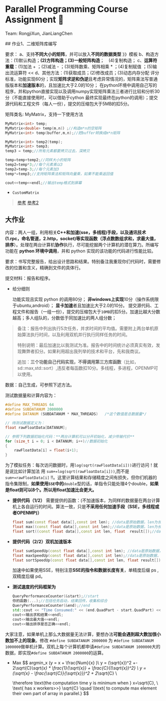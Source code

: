 ﻿# Parallel Programming Course Assignment :baby_chick:

Team: RongjiXun, JianLiangChen



﻿﻿﻿﻿﻿﻿﻿﻿﻿## 作业1、二维矩阵库编写

要求：
    a、支持**不同大小的矩阵**，并可以放入**不同的数据类型** 》》模板
	b、构造方法：(1)默认构造；**(2)方阵构造；(3)一般矩阵构造**； (4)复制构造；
	c、**运算符重载**：(1)加法 + ；(2)减法 - ；(3)矩阵数乘、矩阵相乘 * ；(4)复制赋值 ；(5)输出流运算符 << 
	d、其他方法：(1)获取成员；(2)修改成员；(3)动态内存分配
评分标准，功能实现60分；实现**矩阵求逆和伪逆**且考虑异常情况的，矩阵乘法写普通版版本和**加速版本**的，且加速比大于2.0的10分；
在python环境中调用自己写的程序，并和python直接实现以及调用numpy实现矩阵乘法三者进行比较和分析30分（不能直接使用时，可以借助于cython 最终实现最终在python的调用）；提交源代码和工程文件（每人一份），提交的压缩包大于5MB的扣5分。

矩阵类名: MyMatrix，支持一下使用方法

```cpp
MyMatrix<int> temp;
MyMatrix<double> temp(m,n)）;//构造m*n的空矩阵
MyMatrix<int> temp(buffer,m,n);//把buffer转换成m*n矩阵

MyMatrix<int> temp2(temp);
MyMatrix<int> temp3;
temp3 = temp;//所有元素都要拷贝过去，深拷贝

temp=temp+temp2;//同样大小的矩阵
temp2=temp*3;//每个元素乘以3
temp2=temp-3;//每个元素加3
temp*=temp3;//支持矩阵乘法和矩阵向量乘，如果不能乘返回值

cout<<temp<<endl;//输出temp格式到屏幕
```

- `CustomMatrix`

> [参考](https://medium.com/@furkanicus/how-to-create-a-matrix-class-using-c-3641f37809c7)
> [参考2](http://www.quantstart.com/articles/Matrix-Classes-in-C-The-Header-File/)





## 大作业

内容：两人一组，利用相关**C++和加速(sse，多线程)手段，以及通讯技术(1.rpc，命名管道，2.http，socket)**等实现函数（浮点数**数组求和，求最大值，排序**）。处理在两台计算机**协作**执行，尽可能挖掘两个计算机的潜在算力。所编写功能在 **python 环境中调用**，并和 python 实现的该功能的代码进行性能比较。

要求：书写完整报告，给出设计思路和结果。特别备注我重现你们代码时，需要修改的位置和含义，精确到文件的具体行。

提交材料：报告和程序。

- 给分细则

  功能实现且实现 python 的调用80分；
  **非windows上实现**10分（操作系统限于ubuntu,android）；
  **显卡加速**者且加速比大于2.0的10分。
  提交源代码、工程文件和报告（一组一份），提交的压缩包大于`10MB`的扣5分。加速比越大分数越高；多人组队的，分数低于同加速比的两人组分数；

> 备注：报告中列出执行5次任务，并求时间的平均值。需要附上两台单机原始算法执行时间，以及利用双机并行执行同样任务的时间。
>
> 特别说明：最后加速比以我测试为准。报告中的时间统计必须真实有效，发现舞弊者扣分。如果利用超出我列举的技术和平台，先和我商议。
>
> 追加：**三个功能自己代码实现，不得调用第三方库函数**（比如，sd::max,std::sort）,违反者每函数扣10分。多线程，多进程，OPENMP可以使用。



数据：自己生成，可参照下述方法。

测试数据量和计算内容为：

```cpp
#define MAX_THREADS 64
#define SUBDATANUM 2000000
#define DATANUM (SUBDATANUM * MAX_THREADS)   /*这个数值是总数据量*/

// 待测试数据定义为：
float rawFloatData[DATANUM];

// 参照下列数据初始化代码：**两台计算机可以分开初始化，减少传输代价**
for (size_t i = 0; i < DATANUM; i++)//数据初始化
{
	rawFloatData[i] = float(i+1);
}
```

为了模拟任务：每次访问数据时，用`log(sqrt(rawFloatData[i]))`进行访问！就是说比如计算加法 用 `sum+=log(sqrt(rawFloatData[i]))`,而不是 `sum+=rawFloatData[i]` !!。这里计算结果和存储精度之间有损失，但你们机器的指令集限制，**如果使用`SSE`中的**`double`型的话，单指令只能处理4个double，**如果是float则可以8个。所以用float加速比会更大。**

- **提供代码（1/2）**
  需要提供的函数：(不加速版本，为同样的数据量在两台计算机上各自运行的时间。算法一致，只是**不采用任何加速手段（SSE，多线程或者OPENMP)）**

  ```cpp
  float sum(const float data[],const int len); //data是原始数据，len为长度。结果通过函数返回
  float max((const float data[],const int len);//data是原始数据，len为长度。结果通过函数返回
  float sort((const float data[],const int len, float  result[]);//data是原始数据，len为长度。排序结果在result中。
  ```

- **提供代码（2/2）双机加速版本**

  ```cpp
  float sumSpeedUp(const float data[],const int len); //data是原始数据，len为长度。结果通过函数返回
  float maxSpeedUp(const float data[],const int len);//data是原始数据，len为长度。结果通过函数返回
  float sortSpeedUp(const float data[],const int len, float result[]);//data是原始数据，len为长度。排序结果在result中。
  ```

  加速中如果使用SSE，特别注意**SSE的指令和数据长度有关**，单精度后缀 ps ,双精度后缀 pd。

  

- **测试速度的代码框架为**

  ```cpp
  QueryPerformanceCounter(&start);//start  
  你的函数(...);//包括任务启动，结果回传，收集和综合
  QueryPerformanceCounter(&end);//end
  std::cout << "Time Consumed:" << (end.QuadPart - start.QuadPart) << endl;
  cout<<输出求和结果<<endl;
  cout<<输出最大值<<endl;
  cout<<输出排序是否正确<<endl;
  ```

  

大家注意，如果单机上那么大数据量无法计算，要想办法**可能会遇到超大数加很小数加不上的现象**。修改 `#define SUBDATANUM 2000000` 为 `#define SUBDATANUM 1000000`做单机计算。双机上每个计算机都申请`#define SUBDATANUM 1000000`大的数据，即实现`#define SUBDATANUM 2000000`的运算。



- Max
  $$
  argmin_x (y = x + \frac{Num}{x} )\\
  y = (\sqrt{x})^2 +- 2\sqrt{C}*\sqrt{x} * \frac{1}{\sqrt{x}} + \frac{C}{(\sqrt{x})^2} \\
  y = (\sqrt{x} - \frac{\sqrt{C}}{\sqrt{x}})^2 + 2*\sqrt{C} \\
  
  \therefore \text{the computation time y is minimum when } x=\sqrt{C}, \\
  \text{ has x workers>>} \sqrt{C} \quad \\\text{ to compute max element their own part of array in parallel.}
  $$
  
